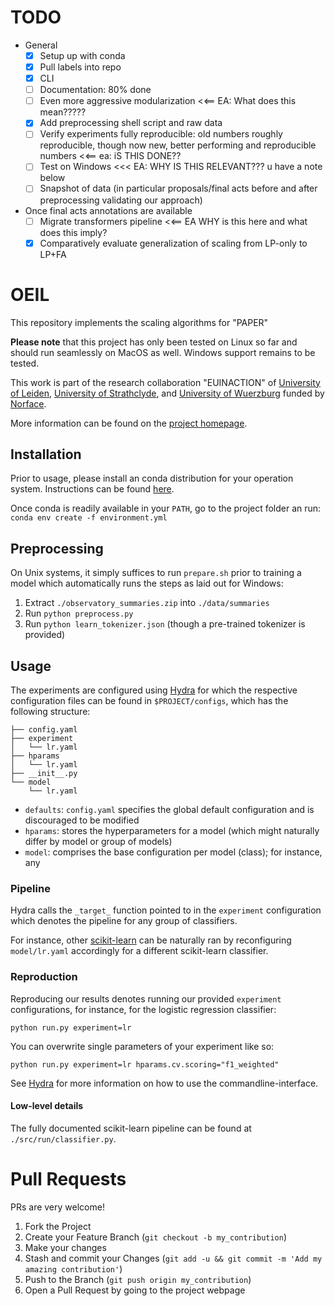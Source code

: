 # TODO

* General
    - [x] Setup up with conda
    - [x] Pull labels into repo
    - [x] CLI
    - [ ] Documentation: 80% done
    - [ ] Even more aggressive modularization  <<== EA: What does this mean?????
    - [x] Add preprocessing shell script and raw data
    - [ ] Verify experiments fully reproducible: old numbers roughly reproducible, though now new, better performing and reproducible numbers    <<== ea: iS THIS DONE??
    - [ ] Test on Windows   <<< EA: WHY IS THIS RELEVANT???  u have a note below
    - [ ] Snapshot of data (in particular proposals/final acts before and after preprocessing validating our approach) 

* Once final acts annotations are available
    - [ ] Migrate transformers pipeline   <<==  EA  WHY  is this here and what does this imply? 
    - [x] Comparatively evaluate generalization of scaling from LP-only to LP+FA   

# OEIL

This repository implements the scaling algorithms for "PAPER"
 
**Please note** that this project has only been tested on Linux so far and should run seamlessly on MacOS as well. Windows support remains to be tested.

This work is part of the research collaboration "EUINACTION" of [University of Leiden](https://www.universiteitleiden.nl/en), [University of Strathclyde](https://www.strath.ac.uk/), and [University of Wuerzburg]() funded by [Norface](https://www.norface.net/).

More information can be found on the [project homepage](https://www.euinaction.eu/).


## Installation

Prior to usage, please install an conda distribution for your operation system. Instructions can be found [here](https://docs.conda.io/projects/conda/en/latest/user-guide/install/).

Once conda is readily available in your `PATH`, go to the project folder an run: `conda env create -f environment.yml`

## Preprocessing

On Unix systems, it simply suffices to run `prepare.sh` prior to training a model which automatically runs the steps as laid out for Windows:

1. Extract `./observatory_summaries.zip` into `./data/summaries`
2. Run `python preprocess.py`
3. Run `python learn_tokenizer.json` (though a pre-trained tokenizer is provided)

## Usage

The experiments are configured using [Hydra](https://hydra.cc/) for which the respective configuration files can be found in `$PROJECT/configs`, which has the following structure:

```
├── config.yaml
├── experiment
│   └── lr.yaml
├── hparams
│   └── lr.yaml
├── __init__.py
└── model
    └── lr.yaml
```
* `defaults`: `config.yaml` specifies the global default configuration and is discouraged to be modified
* `hparams`:  stores the hyperparameters for a model (which might naturally differ by model or group of models)
* `model`:  comprises the base configuration per model (class); for instance, any

### Pipeline

Hydra calls the `_target_` function pointed to in the `experiment` configuration which denotes the pipeline for any group of classifiers.

For instance, other [scikit-learn](https://scikit-learn.org/) can be naturally ran by reconfiguring `model/lr.yaml` accordingly for a different scikit-learn classifier.

### Reproduction

Reproducing our results denotes running our provided `experiment` configurations, for instance, for the logistic regression classifier:

`python run.py experiment=lr`

You can overwrite single parameters of your experiment like so:

`python run.py experiment=lr hparams.cv.scoring="f1_weighted"`

See [Hydra](https://hydra.cc/) for more information on how to use the commandline-interface.

#### Low-level details

The fully documented scikit-learn pipeline can be found at `./src/run/classifier.py`.

# Pull Requests

PRs are very welcome!

1. Fork the Project
2. Create your Feature Branch (`git checkout -b my_contribution`)
3. Make your changes
4. Stash and commit your Changes (`git add -u && git commit -m 'Add my amazing contribution'`)
5. Push to the Branch (`git push origin my_contribution`)
6. Open a Pull Request by going to the project webpage

